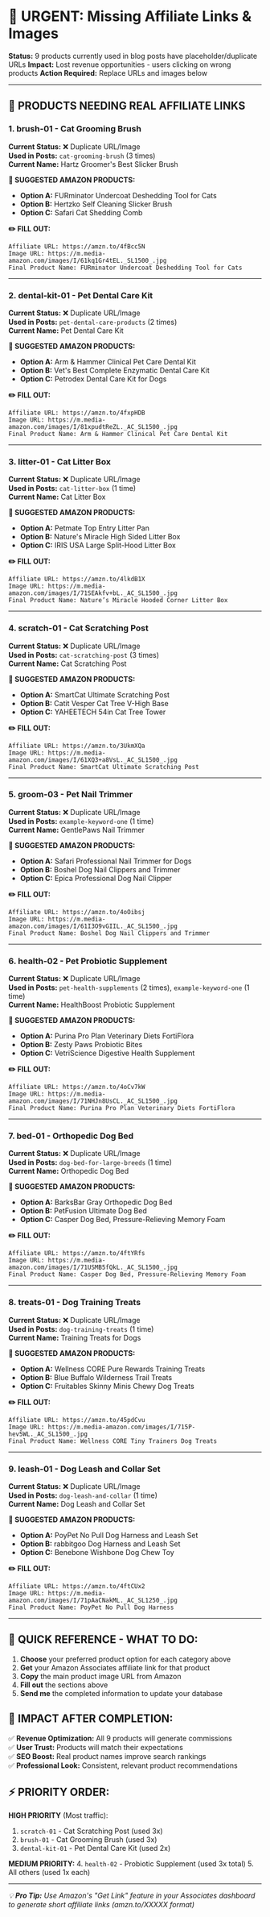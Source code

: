 # 🚨 URGENT: Missing Affiliate Links & Images

**Status:** 9 products currently used in blog posts have placeholder/duplicate URLs
**Impact:** Lost revenue opportunities - users clicking on wrong products
**Action Required:** Replace URLs and images below

---

## 🔧 **PRODUCTS NEEDING REAL AFFILIATE LINKS**

### 1. **brush-01** - Cat Grooming Brush
**Current Status:** ❌ Duplicate URL/Image  
**Used in Posts:** `cat-grooming-brush` (3 times)  
**Current Name:** Hartz Groomer's Best Slicker Brush

**🎯 SUGGESTED AMAZON PRODUCTS:**
- **Option A:** FURminator Undercoat Deshedding Tool for Cats
- **Option B:** Hertzko Self Cleaning Slicker Brush
- **Option C:** Safari Cat Shedding Comb

**✏️ FILL OUT:**
```
Affiliate URL: https://amzn.to/4fBcc5N
Image URL: https://m.media-amazon.com/images/I/61kq1Gr4tEL._SL1500_.jpg
Final Product Name: FURminator Undercoat Deshedding Tool for Cats
```

---

### 2. **dental-kit-01** - Pet Dental Care Kit
**Current Status:** ❌ Duplicate URL/Image  
**Used in Posts:** `pet-dental-care-products` (2 times)  
**Current Name:** Pet Dental Care Kit

**🎯 SUGGESTED AMAZON PRODUCTS:**
- **Option A:** Arm & Hammer Clinical Pet Care Dental Kit
- **Option B:** Vet's Best Complete Enzymatic Dental Care Kit
- **Option C:** Petrodex Dental Care Kit for Dogs

**✏️ FILL OUT:**
```
Affiliate URL: https://amzn.to/4fxpHDB
Image URL: https://m.media-amazon.com/images/I/81xpudtReZL._AC_SL1500_.jpg
Final Product Name: Arm & Hammer Clinical Pet Care Dental Kit
```

---

### 3. **litter-01** - Cat Litter Box
**Current Status:** ❌ Duplicate URL/Image  
**Used in Posts:** `cat-litter-box` (1 time)  
**Current Name:** Cat Litter Box

**🎯 SUGGESTED AMAZON PRODUCTS:**
- **Option A:** Petmate Top Entry Litter Pan
- **Option B:** Nature's Miracle High Sided Litter Box
- **Option C:** IRIS USA Large Split-Hood Litter Box

**✏️ FILL OUT:**
```
Affiliate URL: https://amzn.to/4lkdB1X
Image URL: https://m.media-amazon.com/images/I/71SEAkfv+bL._AC_SL1500_.jpg
Final Product Name: Nature’s Miracle Hooded Corner Litter Box
```

---

### 4. **scratch-01** - Cat Scratching Post
**Current Status:** ❌ Duplicate URL/Image  
**Used in Posts:** `cat-scratching-post` (3 times)  
**Current Name:** Cat Scratching Post

**🎯 SUGGESTED AMAZON PRODUCTS:**
- **Option A:** SmartCat Ultimate Scratching Post
- **Option B:** Catit Vesper Cat Tree V-High Base
- **Option C:** YAHEETECH 54in Cat Tree Tower

**✏️ FILL OUT:**
```
Affiliate URL: https://amzn.to/3UkmXQa
Image URL: https://m.media-amazon.com/images/I/61XQ3+a8VsL._AC_SL1500_.jpg
Final Product Name: SmartCat Ultimate Scratching Post
```

---

### 5. **groom-03** - Pet Nail Trimmer
**Current Status:** ❌ Duplicate URL/Image  
**Used in Posts:** `example-keyword-one` (1 time)  
**Current Name:** GentlePaws Nail Trimmer

**🎯 SUGGESTED AMAZON PRODUCTS:**
- **Option A:** Safari Professional Nail Trimmer for Dogs
- **Option B:** Boshel Dog Nail Clippers and Trimmer
- **Option C:** Epica Professional Dog Nail Clipper

**✏️ FILL OUT:**
```
Affiliate URL: https://amzn.to/4oOibsj
Image URL: https://m.media-amazon.com/images/I/61I3O9vGIIL._AC_SL1500_.jpg
Final Product Name: Boshel Dog Nail Clippers and Trimmer
```

---

### 6. **health-02** - Pet Probiotic Supplement
**Current Status:** ❌ Duplicate URL/Image  
**Used in Posts:** `pet-health-supplements` (2 times), `example-keyword-one` (1 time)  
**Current Name:** HealthBoost Probiotic Supplement

**🎯 SUGGESTED AMAZON PRODUCTS:**
- **Option A:** Purina Pro Plan Veterinary Diets FortiFlora
- **Option B:** Zesty Paws Probiotic Bites
- **Option C:** VetriScience Digestive Health Supplement

**✏️ FILL OUT:**
```
Affiliate URL: https://amzn.to/4oCv7kW
Image URL: https://m.media-amazon.com/images/I/71NHJn8UsCL._AC_SL1500_.jpg
Final Product Name: Purina Pro Plan Veterinary Diets FortiFlora
```

---

### 7. **bed-01** - Orthopedic Dog Bed
**Current Status:** ❌ Duplicate URL/Image  
**Used in Posts:** `dog-bed-for-large-breeds` (1 time)  
**Current Name:** Orthopedic Dog Bed

**🎯 SUGGESTED AMAZON PRODUCTS:**
- **Option A:** BarksBar Gray Orthopedic Dog Bed
- **Option B:** PetFusion Ultimate Dog Bed
- **Option C:** Casper Dog Bed, Pressure-Relieving Memory Foam

**✏️ FILL OUT:**
```
Affiliate URL: https://amzn.to/4ftYRfs
Image URL: https://m.media-amazon.com/images/I/71USMB5fQkL._AC_SL1500_.jpg
Final Product Name: Casper Dog Bed, Pressure-Relieving Memory Foam
```

---

### 8. **treats-01** - Dog Training Treats
**Current Status:** ❌ Duplicate URL/Image  
**Used in Posts:** `dog-training-treats` (1 time)  
**Current Name:** Training Treats for Dogs

**🎯 SUGGESTED AMAZON PRODUCTS:**
- **Option A:** Wellness CORE Pure Rewards Training Treats
- **Option B:** Blue Buffalo Wilderness Trail Treats
- **Option C:** Fruitables Skinny Minis Chewy Dog Treats

**✏️ FILL OUT:**
```
Affiliate URL: https://amzn.to/45pdCvu
Image URL: https://m.media-amazon.com/images/I/715P-hev5WL._AC_SL1500_.jpg
Final Product Name: Wellness CORE Tiny Trainers Dog Treats
```

---

### 9. **leash-01** - Dog Leash and Collar Set
**Current Status:** ❌ Duplicate URL/Image  
**Used in Posts:** `dog-leash-and-collar` (1 time)  
**Current Name:** Dog Leash and Collar Set

**🎯 SUGGESTED AMAZON PRODUCTS:**
- **Option A:** PoyPet No Pull Dog Harness and Leash Set
- **Option B:** rabbitgoo Dog Harness and Leash Set
- **Option C:** Benebone Wishbone Dog Chew Toy

**✏️ FILL OUT:**
```
Affiliate URL: https://amzn.to/4ftCUx2
Image URL: https://m.media-amazon.com/images/I/71pAaCNakML._AC_SL1250_.jpg
Final Product Name: PoyPet No Pull Dog Harness
```

---

## 📝 **QUICK REFERENCE - WHAT TO DO:**

1. **Choose** your preferred product option for each category above
2. **Get** your Amazon Associates affiliate link for that product
3. **Copy** the main product image URL from Amazon
4. **Fill out** the sections above
5. **Send me** the completed information to update your database

## 🚀 **IMPACT AFTER COMPLETION:**

✅ **Revenue Optimization:** All 9 products will generate commissions  
✅ **User Trust:** Products will match their expectations  
✅ **SEO Boost:** Real product names improve search rankings  
✅ **Professional Look:** Consistent, relevant product recommendations  

## ⚡ **PRIORITY ORDER:**

**HIGH PRIORITY** (Most traffic):
1. `scratch-01` - Cat Scratching Post (used 3x)
2. `brush-01` - Cat Grooming Brush (used 3x)
3. `dental-kit-01` - Pet Dental Care Kit (used 2x)

**MEDIUM PRIORITY:**
4. `health-02` - Probiotic Supplement (used 3x total)
5. All others (used 1x each)

---

*💡 **Pro Tip:** Use Amazon's "Get Link" feature in your Associates dashboard to generate short affiliate links (amzn.to/XXXXX format)*

